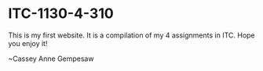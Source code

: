 # ITC-1130-4-310
This is my first website.
It is a compilation of my 4 assignments in ITC.
Hope you enjoy it!

~Cassey Anne Gempesaw
